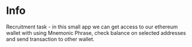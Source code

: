 # Info
Recruitment task - in this small app we can get access to our ethereum wallet with using Mnemonic Phrase, check balance on selected addresses and
send transaction to other wallet. 
